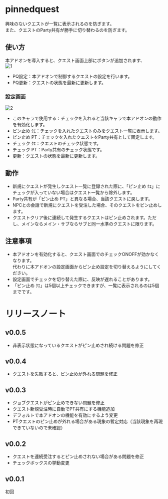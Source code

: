 # pinnedquest
興味のないクエストが一覧に表示されるのを防ぎます。  
また、クエストのParty共有が勝手に切り替わるのを防ぎます。
## 使い方
本アドオンを導入すると、クエスト画面上部にボタンが追加されます、  
![1](https://user-images.githubusercontent.com/50558182/58417832-05735a00-80c1-11e9-9223-611cb0d52d71.jpg)
* PQ設定：本アドオンで制御するクエストの設定を行います。
* PQ更新：クエストの状態を最新に更新します。

### 設定画面
![2](https://user-images.githubusercontent.com/50558182/58417837-086e4a80-80c1-11e9-9f2c-1fbefe66958b.jpg)

* このキャラで使用する：チェックを入れると当該キャラで本アドオンの動作を有効化します。
* ピン止め ｸｴ：チェックを入れたクエストのみをクエスト一覧に表示します。
* ピン止め PT：チェックを入れたクエストをParty共有として固定します。
* チェック ｸｴ：クエストのチェック状態です。
* チェック PT：Party共有のチェック状態です。
* 更新：クエストの状態を最新に更新します。

## 動作
* 新規にクエストが発生しクエスト一覧に登録された際に、「ピン止め ｸｴ」にチェックが入っていない場合はクエスト一覧から除外します。
* Party共有が「ピン止め PT」と異なる場合、当該クエストに戻します。
* NPCとの会話で新規にクエストを受注した場合、そのクエストをピン止めします。
* クエストクリア後に連続して発生するクエストはピン止めされます。ただし、メインならメイン・サブならサブと同一水準のクエストに限ります。

## 注意事項
* 本アドオンを有効化すると、クエスト画面でのチェックONOFFが効かなくなります。  
代わりに本アドオンの設定画面からピン止め設定を切り替えるようにしてください。
* 設定画面でチェックを切り替えた際に、反映が遅れることがあります。
* 「ピン止め ｸｴ」は5個以上チェックできますが、一覧に表示されるのは5個までです。

# リリースノート
## v0.0.5
* 非表示状態になっているクエストがピン止めされ続ける問題を修正

## v0.0.4
* クエストを失敗すると、ピン止めが外れる問題を修正

## v0.0.3
* ジョブクエストがピン止めできない問題を修正  
* クエスト新規受注時に自動でPT共有にする機能追加  
* デフォルトで本アドオンの機能を有効にするよう変更
* PTクエストのピン止めが外れる場合がある現象の暫定対応（当該現象を再現できていないので未確認）
## v0.0.2
* クエストを連続受注するとピン止めされない場合がある問題を修正  
* チェックボックスの挙動変更

## v0.0.1
初回
